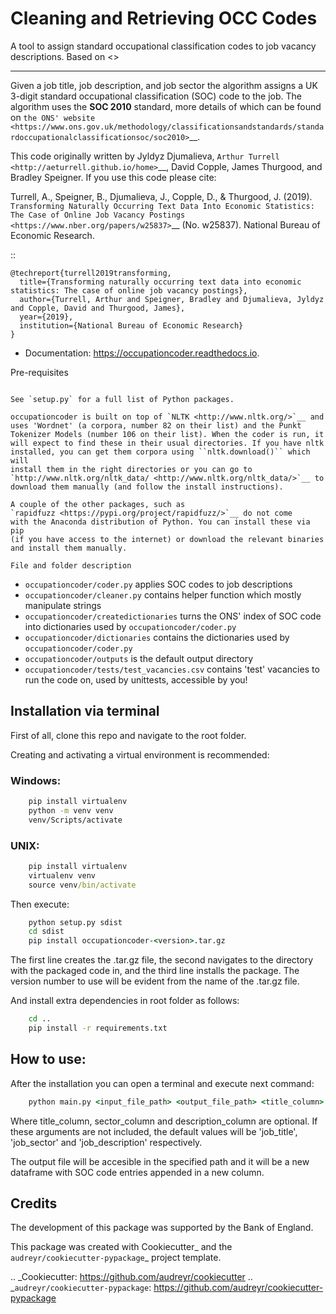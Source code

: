 # Cleaning and Retrieving OCC Codes

A tool to assign standard occupational classification codes to job vacancy descriptions. Based on <>

---------------------------------------------------------------------------------------

Given a job title, job description, and job sector the algorithm assigns
a UK 3-digit standard occupational classification (SOC) code to the job.
The algorithm uses the **SOC 2010** standard, more details of which can
be found on `the ONS'
website <https://www.ons.gov.uk/methodology/classificationsandstandards/standardoccupationalclassificationsoc/soc2010>`__.

This code originally written by Jyldyz Djumalieva, `Arthur
Turrell <http://aeturrell.github.io/home>`__, David Copple, James
Thurgood, and Bradley Speigner. If you use this code please cite:

Turrell, A., Speigner, B., Djumalieva, J., Copple, D., & Thurgood, J.
(2019). `Transforming Naturally Occurring Text Data Into Economic
Statistics: The Case of Online Job Vacancy
Postings <https://www.nber.org/papers/w25837>`__ (No. w25837). National
Bureau of Economic Research.

::

    @techreport{turrell2019transforming,
      title={Transforming naturally occurring text data into economic statistics: The case of online job vacancy postings},
      author={Turrell, Arthur and Speigner, Bradley and Djumalieva, Jyldyz and Copple, David and Thurgood, James},
      year={2019},
      institution={National Bureau of Economic Research}
    }

* Documentation: https://occupationcoder.readthedocs.io.

Pre-requisites
~~~~~~~~~~~~~~

See `setup.py` for a full list of Python packages.

occupationcoder is built on top of `NLTK <http://www.nltk.org/>`__ and
uses 'Wordnet' (a corpora, number 82 on their list) and the Punkt
Tokenizer Models (number 106 on their list). When the coder is run, it
will expect to find these in their usual directories. If you have nltk
installed, you can get them corpora using ``nltk.download()`` which will
install them in the right directories or you can go to
`http://www.nltk.org/nltk_data/ <http://www.nltk.org/nltk_data/>`__ to
download them manually (and follow the install instructions).

A couple of the other packages, such as
`rapidfuzz <https://pypi.org/project/rapidfuzz/>`__ do not come
with the Anaconda distribution of Python. You can install these via pip
(if you have access to the internet) or download the relevant binaries
and install them manually.

File and folder description
~~~~~~~~~~~~~~~~~~~~~~~~~~~

-  ``occupationcoder/coder.py`` applies SOC codes to job descriptions
-  ``occupationcoder/cleaner.py`` contains helper function which mostly
   manipulate strings
-  ``occupationcoder/createdictionaries`` turns the ONS' index of SOC
   code into dictionaries used by ``occupationcoder/coder.py``
-  ``occupationcoder/dictionaries`` contains the dictionaries used by
   ``occupationcoder/coder.py``
-  ``occupationcoder/outputs`` is the default output directory
-  ``occupationcoder/tests/test_vacancies.csv`` contains 'test' vacancies 
   to run the code on, used by unittests, accessible by you!

## Installation via terminal

First of all, clone this repo and navigate to the root folder.

Creating and activating a virtual environment is recommended:

### Windows:
```cmd
    pip install virtualenv
    python -m venv venv
    venv/Scripts/activate
```

### UNIX:
```cmd
    pip install virtualenv
    virtualenv venv
    source venv/bin/activate
```

Then execute:

```cmd
    python setup.py sdist
    cd sdist
    pip install occupationcoder-<version>.tar.gz
```


The first line creates the .tar.gz file, the second navigates to the
directory with the packaged code in, and the third line installs the
package. The version number to use will be evident from the name of the
.tar.gz file.


And install extra dependencies in root folder as follows:
```cmd
    cd ..
    pip install -r requirements.txt
```

## How to use:

After the installation you can open a terminal and execute next command:
```cmd
    python main.py <input_file_path> <output_file_path> <title_column> <sector_column> <description_column>
```

Where title_column, sector_column and description_column are optional. If these arguments are not included, the default values will be 'job_title', 'job_sector' and 'job_description' respectively.

The output file will be accesible in the specified path and it will be a new dataframe with SOC code entries appended in a new column.



Credits
-------

The development of this package was supported by the Bank of England.

This package was created with Cookiecutter_ and the `audreyr/cookiecutter-pypackage`_ project template.

.. _Cookiecutter: https://github.com/audreyr/cookiecutter
.. _`audreyr/cookiecutter-pypackage`: https://github.com/audreyr/cookiecutter-pypackage
